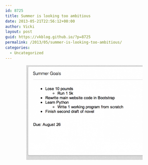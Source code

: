 ```yaml
---
id: 8725
title: Summer is looking too ambitious
date: 2013-05-21T22:56:12+00:00
author: Vicki
layout: post
guid: https://vkblog.github.io/?p=8725
permalink: /2013/05/summer-is-looking-too-ambitious/
categories:
  - Uncategorized
---
```

<p style="text-align: center;">
  <a href="https://raw.githubusercontent.com/vkblog/vkblog.github.io/master/public/img/2013/05/Screen-Shot-2013-05-21-at-10.55.21-PM.png"><img class="aligncenter  wp-image-8726" alt="Screen Shot 2013-05-21 at 10.55.21 PM" src="https://raw.githubusercontent.com/vkblog/vkblog.github.io/master/public/img/2013/05/Screen-Shot-2013-05-21-at-10.55.21-PM-580x471.png" width="371" height="302" /></a>
</p>

<p style="text-align: center;">